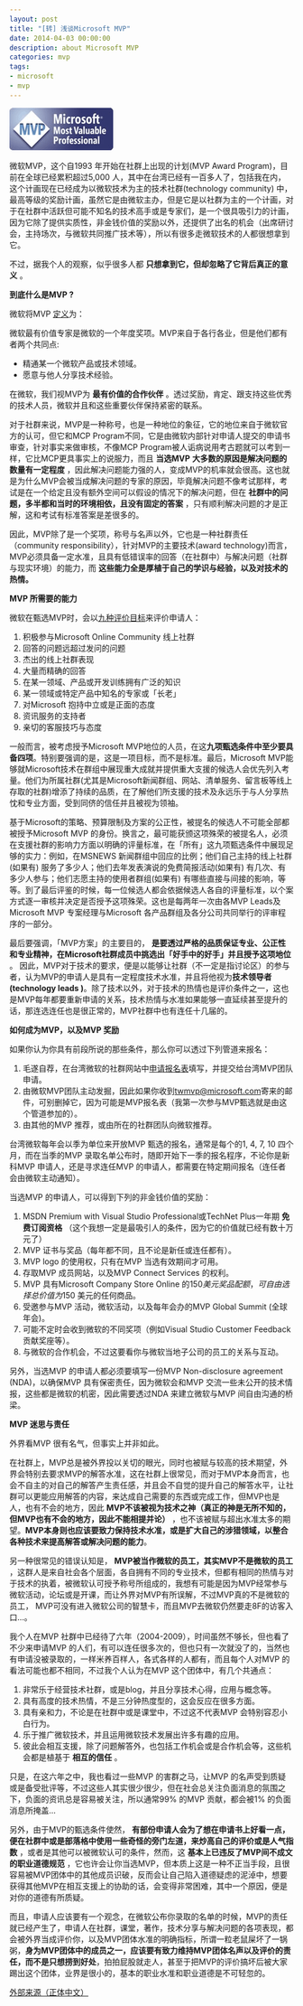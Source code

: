 ```yaml
---
layout: post
title: "[转] 浅谈Microsoft MVP"
date: 2014-04-03 00:00:00
description: about Microsoft MVP
categories: mvp
tags:
- microsoft
- mvp
---
```

![MS MVP Logo](/img/2014-04-03-mvp-001.png)

微软MVP，这个自1993 年开始在社群上出现的计划(MVP Award Program)，目前在全球已经累积超过5,000 人，其中在台湾已经有一百多人了，包括我在内，这个计画现在已经成为以微软技术为主的技术社群(technology community) 中，最高等级的奖励计画，虽然它是由微软主办，但是它是以社群为主的一个计画，对于在社群中活跃​​但可能不知名的技术高手或是专家们，是一个很具吸引力的计画，因为它除了提供实质性，非金钱价值的奖励以外，还提供了出名的机会（出席研讨会，主持场次，与微软共同推广技术等），所以有很多走微软技术的人都很想拿到它。

不过，据我个人的观察，似乎很多人都 **只想拿到它，但却忽略了它背后真正的意义** 。


 **到底什么是MVP ?**

微软将MVP [定义](http://www.microsoft.com/taiwan/community/mvp-2004-9.aspx)为：

微软最有价值专家是微软的一个年度奖项。MVP来自于各行各业，但是他们都有者两个共同点:

* 精通某一个微软产品或技术领域。
* 愿意与他人分享技术经验。

在微软，我们视MVP为 **最有价值的合作伙伴** 。透过奖励，肯定、跟支持这些优秀的技术人员，微软并且和这些重要伙伴保持紧密的联系。

对于社群来说，MVP是一种称号，也是一种地位的象征，它的地位来自于微软官方的认可，但它和MCP Program不同，它是由微软内部针对申请人提交的申请书审查，针对事实来做审核，不像MCP Program被人诟病说用考古题就可以考到一样，它比MCP更具事实上的说服力，而且 **当选MVP** **大多数的原因是解决问题的数量有一定程度** ，因此解决问题能力强的人，变成MVP的机率就会很高。这也就是为什么MVP会被当成解决问题的专家的原因，毕竟解决问题不像考试那样，考试是在一个给定且没有额外空间可以假设的情况下的解决问题，但在 **社群中的问题，多半都和当时的环境相依，且没有固定的答案** ，只有顺利解决问题的才是正解，这和考试有标准答案是差很多的。

因此，MVP除了是一个奖项，称号与名声以外，它也是一种社群责任（community responsibility），针对MVP的主要技术(award technology)而言，MVP必须具备一定水准，且具有低错误率的回答（在社群中）与解决问题（社群与现实环境）的能力，而 **这些能力全是厚植于自己的学识与经验，以及对技术的热情。**

**MVP 所需要的能力**

微软在甄选MVP时，会以[九种评价目标](http://www.microsoft.com/taiwan/community/what_is_MVP.aspx)来评价申请人：

1. 积极参与Microsoft Online Community 线上社群
1. 回答的问题远超过发问的问题
1. 杰出的线上社群表现
1. 大量而精确的回答
1. 在某一领域、产品或开发训练拥有广泛的知识
1. 某一领域或特定产品中知名的专家或「长老」
1. 对Microsoft 抱持中立或是正面的态度
1. 资讯服务的支持者
1. 亲切的客服技巧与态度

一般而言，被考虑授予Microsoft MVP地位的人员，在这**九项甄选条件中至少要具备四项**。特别要强调的是，这是一项目标，而不是标准。最后，Microsoft MVP能够就Microsoft技术在群组中展现重大成就并提供重大支援的候选人会优先列入考量。他们为所属社群(尤其是Microsoft新闻群组、网站、清单服务、留言板等线上存取的社群)增添了持续的品质，在了解他们所支援的技术及永远乐于与人分享热忱和专业方面，受到同侪的信任并且被视为领袖。

基于Microsoft的策略、预算限制及方案的公正性，被提名的候选人不可能全部都被授予Microsoft MVP 的身份。换言之，最可能获颁这项殊荣的被提名人，必须在支援社群的影响力方面以明确的评量标准，在「所有」这九项甄选条件中展现足够的实力：例如，在MSNEWS 新闻群组中回应的比例；他们自己主持的线上社群(如果有) 服务了多少人；他们去年发表演说的免费简报活动(如果有) 有几次、有多少人参与；他们志愿主持的使用者群组(如果有) 有哪些直接与间接的影响，等等。到了最后评鉴的时候，每一位候选人都会依据候选人各自的评量标准，以个案方式逐一审核并决定是否授予这项殊荣。这也是每两年一次由各MVP Leads及Microsoft MVP 专案经理与Microsoft 各产品群组及各分公司共同举行的评审程序的一部分。

最后要强调，「MVP方案」的主要目的， **是要透过严格的品质保证专业、公正性和专业精神，在Microsoft社群成员中挑选出「好手中的好手」并且授予这项地位** 。 因此，MVP对于技术的要求，便是以能够让社群（不一定是指讨论区）的参与者，认为MVP的申请人是具有一定程度技术水准，并且将他视为**技术领导者(technology leads )**。除了 ​​技术以外，对于技术的热情也是评价条件之一，这也是MVP每年都要重新申请的关系，技术热情与水准如果能够一直延续甚至提升的话，那连选连任也是很正常的，MVP社群中也有连任十几届的。

 **如何成为MVP，以及MVP 奖励**

如果你认为你具有前段所说的那些条件，那么你可以透过下列管道来报名：

1. 毛遂自荐，在台湾微软的社群网站中[申请报名表](http://www.microsoft.com/taiwan/community/mvp-2004-9.aspx)填写，并提交给台湾MVP团队申请。
1. 由微软MVP团队主动发掘，因此如果你收到[twmvp@microsoft.com](mailto:twmvp@microsoft.com)寄来的邮件，可别删掉它，因为可能是MVP报名表（我第一次参与MVP甄选就是由这个管道参加的）。
1. 由其他的MVP 推荐，或由所在的社群团队向微软推荐。

台湾微软每年会以季为单位来开放MVP 甄选的报名，通常是每个的1, 4, 7, 10 四个月，而在当季的MVP 录取名单公布时，随即开始下一季的报名程序，不论你是新科MVP 申请人，还是寻求连任MVP 的申请人，都需要在特定期间报名（连任者会由微软主动通知）。

当选MVP 的申请人，可以得到下列的非金钱价值的奖励：

1. MSDN Premium with Visual Studio Professional或TechNet Plus一年期 **免费订阅资格** （这个我想一定是最吸引人的条件，因为它的价值就已经有数十万元了）
1. MVP 证书与奖品（每年都不同，且不论是新任或连任都有）。
1. MVP logo 的使用权，只有在MVP 当选有效期间才可用。
1. 存取MVP 成员网站，以及MVP Connect Services 的权利。
1. MVP 具有Microsoft Company Store Online 的$150 美元奖品配额，可自由选择总价值为$150 美元的任何商品。
1. 受邀参与MVP 活动，微软活动，以及每年会办的MVP Global Summit (全球年会)。
1. 可能不定时会收到微软的不同奖项（例如Visual Studio Customer Feedback 贡献奖座等）。
1. 与微软的合作机会，不过这要看你与微软当地子公司的员工的关系与互动。

另外，当选MVP 的申请人都必须要填写一份MVP Non-disclosure agreement (NDA)，以确保MVP 具有保密责任，因为微软会和MVP 交流一些未公开的技术情报，这些都是微软的机密，因此需要透过NDA 来建立微软与MVP 间自由沟通的桥梁。

 **MVP 迷思与责任**

外界看MVP 很有名气，但事实上并非如此。

在社群上，MVP总是被外界投以关切的眼光，同时也被赋与较高的技术期望，外界会特别去要求MVP的解答水准，这在社群上很常见，而对于MVP本身而言，也会不自主的对自己的解答产生责任感，并且会不自觉的提升自己的解答水平，让社群可以更能应用解答的内容，来达成自己需要的东西或完成工作，但MVP也是人，也有不会的地方，因此 **MVP不该被视为技术之神（真正的神是无所不知的，但MVP也有不会的地方，因此不能相提并论）** ，也不该被赋与超出水准太多的期望。**MVP本身则也应该要致力保持技术水准，或是扩大自己的涉猎领域，以整合各种技术来提高解答或解决问题的能力**。

另一种很常见的错误认知是， **MVP被当作微软的员工，其实MVP不是微软的员工** ，这群人是来自社会各个层面，各自拥有不同的专业技术，但都有相同的热情与对于技术的执着，被微软认可授予称号所组成的，我想有可能是因为MVP经常参与微软活动，论坛或是开课，而让外界对MVP有所误解，不过MVP真的不是微软的员工， MVP可没有进入微软公司的智慧卡，而且MVP去微软仍然要走8F的访客入口...。

我个人在MVP 社群中已经待了六年（2004-2009），时间虽然不够长，但也看了不少来申请MVP 的人们，有可以连任很多次的，但也只有一次就没了的，当然也有申请没被录取的，一样米养百样人，各式各样的人都有，而且每个人对MVP 的看法可能也都不相同，不过我个人认为在MVP 这个团体中，有几个共通点：

1. 非常乐于经营技术社群，或是blog，并且分享技术心得，应用与概念等。
1. 具有高度的技术热情，不是三分钟热度型的，这会反应在很多方面。
1. 具有亲和力，不论是在社群中或是课堂中，不过这不代表MVP 会特别容忍小白行为。
1. 乐于推广微软技术，并且运用微软技术发展出许多有趣的应用。
1. 彼此会相互支援，除了问题解答外，也包括工作机会或是合作机会等，这些机会都是植基于 **相互的信任** 。

只是，在这六年之中，我也看过一些MVP 的害群之马，让MVP 的名声受到质疑或是备受批评等，不过这些人其实很少很少，但在社会总关注负面消息的氛围之下，负面的资讯总是容易被关注，所以通常99% 的MVP 贡献，都会被1% 的负面消息所掩盖...

另外，由于MVP的甄选条件使然， **有部份申请人会为了想在申请书上好看一点，便在社群中或是部落格中使用一些奇怪的旁门左道，来炒高自己的评价或是人气指数** ，或者是其他可以被微软认可的条件，然而，这 **基本上已违反了MVP间不成文的职业道德规范** ，它也许会让你当选MVP，但本质上这是一种不正当手段，且很容易被MVP团体中的其他成员识破，反而会让自己陷入道德疑虑的泥淖中，想要获得其他MVP在相互支援上的协助的话，会变得非常困难，其中一个原因，便是对你的道德有所质疑。

而且，申请人应该要有一个观念，在微软公布你录取的名单的时候，MVP的责任就已经产生了，申请人在社群，课堂，著作，技术分享与解决问题的各项表现，都会被外界当成评价你，以及MVP团体水准的明确指标，所谓一粒老鼠屎坏了一锅粥，**身为MVP团体中的成员之一，应该要有致力维持MVP团体名声以及评价的责任，而不是只想捞到好处**，拍拍屁股就走人，甚至于把MVP的评价搞坏后被大家踢出这个团体，业界是很小的，基本的职业水准和职业道德是不可轻忽的。

[外部来源（正体中文）](http://www.dotblogs.com.tw/regionbbs/archive/2009/05/03/mvp.aspx)
